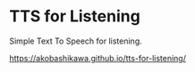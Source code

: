 # TTS for Listening

Simple Text To Speech for listening.

https://akobashikawa.github.io/tts-for-listening/
